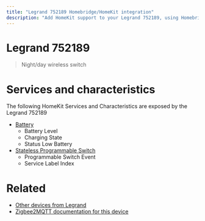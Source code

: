 ```yaml
---
title: "Legrand 752189 Homebridge/HomeKit integration"
description: "Add HomeKit support to your Legrand 752189, using Homebridge, Zigbee2MQTT and homebridge-z2m."
---
```

<!---
This file has been GENERATED using src/docgen/docgen.ts
DO NOT EDIT THIS FILE MANUALLY!
-->
# Legrand 752189
> Night/day wireless switch


# Services and characteristics
The following HomeKit Services and Characteristics are exposed by
the Legrand 752189

* [Battery](../../battery.md)
  * Battery Level
  * Charging State
  * Status Low Battery
* [Stateless Programmable Switch](../../action.md)
  * Programmable Switch Event
  * Service Label Index


# Related
* [Other devices from Legrand](../index.md#legrand)
* [Zigbee2MQTT documentation for this device](https://www.zigbee2mqtt.io/devices/752189.html)